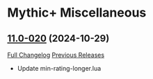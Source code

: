 # Mythic+ Miscellaneous

## [11.0-020](https://github.com/teelolws/MplusAG/tree/11.0-020) (2024-10-29)
[Full Changelog](https://github.com/teelolws/MplusAG/compare/11.0-019...11.0-020) [Previous Releases](https://github.com/teelolws/MplusAG/releases)

- Update min-rating-longer.lua  
